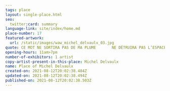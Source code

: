 ```yaml
---
tags: place
layout: single-place.html
seo:
  twitter:card: summary
language-link: site/index/home.md
place-number: 17
featured-artwork:
  url: /static/images/waw_michel_delvaulx_03.jpg
quote: CE MOT NE SORTIRA PAS DE MA PLUME       NE DÉTRUIRA PAS L’ESPACE BLANC
opening-hours: 11am>7pm
number-of-exhibitors: 1 artist
copy-artist-present-in-this-place: Michel Delvaulx
name: Place of Michel Delvaulx
created-on: 2021-08-12T20:02:38.484Z
updated-on: 2021-08-12T20:02:38.494Z
published-on: 2021-08-12T20:02:38.503Z
---
```

